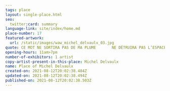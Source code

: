 ```yaml
---
tags: place
layout: single-place.html
seo:
  twitter:card: summary
language-link: site/index/home.md
place-number: 17
featured-artwork:
  url: /static/images/waw_michel_delvaulx_03.jpg
quote: CE MOT NE SORTIRA PAS DE MA PLUME       NE DÉTRUIRA PAS L’ESPACE BLANC
opening-hours: 11am>7pm
number-of-exhibitors: 1 artist
copy-artist-present-in-this-place: Michel Delvaulx
name: Place of Michel Delvaulx
created-on: 2021-08-12T20:02:38.484Z
updated-on: 2021-08-12T20:02:38.494Z
published-on: 2021-08-12T20:02:38.503Z
---
```

